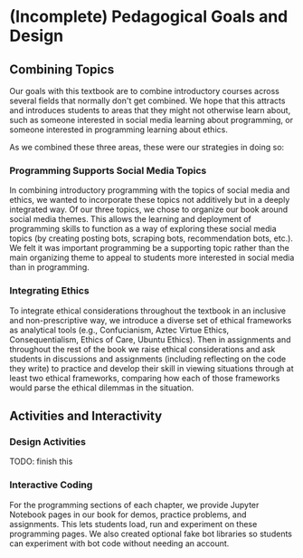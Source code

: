 # (Incomplete) Pedagogical Goals and Design

## Combining Topics

Our goals with this textbook are to combine introductory courses across several fields that normally don't get combined. We hope that this attracts and introduces students to areas that they might not otherwise learn about, such as someone interested in social media learning about programming, or someone interested in programming learning about ethics.

As we combined these three areas, these were our strategies in doing so:

### Programming Supports Social Media Topics
In combining introductory programming with the topics of social media and ethics, we wanted to incorporate these topics not additively but in a deeply integrated way. Of our three topics, we chose to organize our book around social media themes. This allows the learning and deployment of programming skills to function as a way of exploring these social media topics (by creating posting bots, scraping bots, recommendation bots, etc.). We felt it was important programming be a supporting topic rather than the main organizing theme to appeal to students more interested in social media than in programming.


### Integrating Ethics
To integrate ethical considerations throughout the textbook in an inclusive and non-prescriptive way, we introduce a diverse set of ethical frameworks as analytical tools (e.g., Confucianism, Aztec Virtue Ethics, Consequentialism, Ethics of Care, Ubuntu Ethics). Then in assignments and throughout the rest of the book we raise ethical considerations and ask students in discussions and assignments (including reflecting on the code they write) to practice and develop their skill in viewing situations through at least two ethical frameworks, comparing how each of those frameworks would parse the ethical dilemmas in the situation.


## Activities and Interactivity

### Design Activities
TODO: finish this


### Interactive Coding
For the programming sections of each chapter, we provide Jupyter Notebook pages in our book for demos, practice problems, and assignments. This lets students load, run and experiment on these programming pages. We also created optional fake bot libraries so students can experiment with bot code without needing an account.